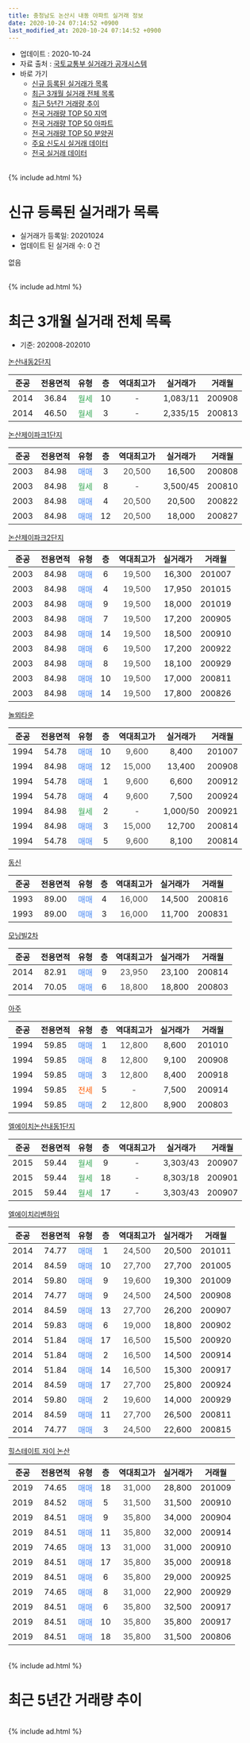 ```yaml
---
title: 충청남도 논산시 내동 아파트 실거래 정보
date: 2020-10-24 07:14:52 +0900
last_modified_at: 2020-10-24 07:14:52 +0900
---
```


* 업데이트 : 2020-10-24
* 자료 출처 : [국토교통부 실거래가 공개시스템](http://rt.molit.go.kr)
* 바로 가기
    * [신규 등록된 실거래가 목록](#신규-등록된-실거래가-목록)
    * [최근 3개월 실거래 전체 목록](#최근-3개월-실거래-전체-목록)
    * [최근 5년간 거래량 추이](#최근-5년간-거래량-추이)
    * [전국 거래량 TOP 50 지역](https://inasie.github.io/apt-trade-info/최근-3개월-전국에서-가장-거래가-많이-발생한-지역)
    * [전국 거래량 TOP 50 아파트](https://inasie.github.io/apt-trade-info/최근-3개월-전국에서-가장-거래가-많이-발생한-아파트)
    * [전국 거래량 TOP 50 분양권](https://inasie.github.io/apt-trade-info/최근-3개월-전국에서-가장-거래가-많이-발생한-분양권)
    * [주요 신도시 실거래 데이터](https://inasie.github.io/apt-trade-info/주요-신도시)
    * [전국 실거래 데이터](https://inasie.github.io/apt-trade-info/전국)
<br>
{% include ad.html %}
<br>

# 신규 등록된 실거래가 목록
* 실거래가 등록일: 20201024
* 업데이트 된 실거래 수: 0 건

없음

<br>
{% include ad.html %}
<br>

# 최근 3개월 실거래 전체 목록
* 기준: 202008-202010


[논산내동2단지](https://search.naver.com/search.naver?query=%EC%B6%A9%EC%B2%AD%EB%82%A8%EB%8F%84+%EB%85%BC%EC%82%B0%EC%8B%9C+%EB%82%B4%EB%8F%99+%EB%85%BC%EC%82%B0%EB%82%B4%EB%8F%992%EB%8B%A8%EC%A7%80)

|준공|전용면적|유형|층|역대최고가|실거래가|거래월|
|:---:|:---:|:---:|:---:|:---:|:---:|:---:|
|2014|36.84|<span style="color:#34a853">월세</span>|10|<span style="color:#444444">-</span>|1,083/11|200908|
|2014|46.50|<span style="color:#34a853">월세</span>|3|<span style="color:#444444">-</span>|2,335/15|200813|

[논산제이파크1단지](https://search.naver.com/search.naver?query=%EC%B6%A9%EC%B2%AD%EB%82%A8%EB%8F%84+%EB%85%BC%EC%82%B0%EC%8B%9C+%EB%82%B4%EB%8F%99+%EB%85%BC%EC%82%B0%EC%A0%9C%EC%9D%B4%ED%8C%8C%ED%81%AC1%EB%8B%A8%EC%A7%80)

|준공|전용면적|유형|층|역대최고가|실거래가|거래월|
|:---:|:---:|:---:|:---:|:---:|:---:|:---:|
|2003|84.98|<span style="color:#4285f3">매매</span>|3|<span style="color:#444444">20,500</span>|16,500|200808|
|2003|84.98|<span style="color:#34a853">월세</span>|8|<span style="color:#444444">-</span>|3,500/45|200810|
|2003|84.98|<span style="color:#4285f3">매매</span>|4|<span style="color:#444444">20,500</span>|20,500|200822|
|2003|84.98|<span style="color:#4285f3">매매</span>|12|<span style="color:#444444">20,500</span>|18,000|200827|

[논산제이파크2단지](https://search.naver.com/search.naver?query=%EC%B6%A9%EC%B2%AD%EB%82%A8%EB%8F%84+%EB%85%BC%EC%82%B0%EC%8B%9C+%EB%82%B4%EB%8F%99+%EB%85%BC%EC%82%B0%EC%A0%9C%EC%9D%B4%ED%8C%8C%ED%81%AC2%EB%8B%A8%EC%A7%80)

|준공|전용면적|유형|층|역대최고가|실거래가|거래월|
|:---:|:---:|:---:|:---:|:---:|:---:|:---:|
|2003|84.98|<span style="color:#4285f3">매매</span>|6|<span style="color:#444444">19,500</span>|16,300|201007|
|2003|84.98|<span style="color:#4285f3">매매</span>|4|<span style="color:#444444">19,500</span>|17,950|201015|
|2003|84.98|<span style="color:#4285f3">매매</span>|9|<span style="color:#444444">19,500</span>|18,000|201019|
|2003|84.98|<span style="color:#4285f3">매매</span>|7|<span style="color:#444444">19,500</span>|17,200|200905|
|2003|84.98|<span style="color:#4285f3">매매</span>|14|<span style="color:#444444">19,500</span>|18,500|200910|
|2003|84.98|<span style="color:#4285f3">매매</span>|6|<span style="color:#444444">19,500</span>|17,200|200922|
|2003|84.98|<span style="color:#4285f3">매매</span>|8|<span style="color:#444444">19,500</span>|18,100|200929|
|2003|84.98|<span style="color:#4285f3">매매</span>|10|<span style="color:#444444">19,500</span>|17,000|200811|
|2003|84.98|<span style="color:#4285f3">매매</span>|14|<span style="color:#444444">19,500</span>|17,800|200826|

[놀뫼타운](https://search.naver.com/search.naver?query=%EC%B6%A9%EC%B2%AD%EB%82%A8%EB%8F%84+%EB%85%BC%EC%82%B0%EC%8B%9C+%EB%82%B4%EB%8F%99+%EB%86%80%EB%AB%BC%ED%83%80%EC%9A%B4)

|준공|전용면적|유형|층|역대최고가|실거래가|거래월|
|:---:|:---:|:---:|:---:|:---:|:---:|:---:|
|1994|54.78|<span style="color:#4285f3">매매</span>|10|<span style="color:#444444">9,600</span>|8,400|201007|
|1994|84.98|<span style="color:#4285f3">매매</span>|12|<span style="color:#444444">15,000</span>|13,400|200908|
|1994|54.78|<span style="color:#4285f3">매매</span>|1|<span style="color:#444444">9,600</span>|6,600|200912|
|1994|54.78|<span style="color:#4285f3">매매</span>|4|<span style="color:#444444">9,600</span>|7,500|200924|
|1994|84.98|<span style="color:#34a853">월세</span>|2|<span style="color:#444444">-</span>|1,000/50|200921|
|1994|84.98|<span style="color:#4285f3">매매</span>|3|<span style="color:#444444">15,000</span>|12,700|200814|
|1994|54.78|<span style="color:#4285f3">매매</span>|5|<span style="color:#444444">9,600</span>|8,100|200814|

[동신](https://search.naver.com/search.naver?query=%EC%B6%A9%EC%B2%AD%EB%82%A8%EB%8F%84+%EB%85%BC%EC%82%B0%EC%8B%9C+%EB%82%B4%EB%8F%99+%EB%8F%99%EC%8B%A0)

|준공|전용면적|유형|층|역대최고가|실거래가|거래월|
|:---:|:---:|:---:|:---:|:---:|:---:|:---:|
|1993|89.00|<span style="color:#4285f3">매매</span>|4|<span style="color:#444444">16,000</span>|14,500|200816|
|1993|89.00|<span style="color:#4285f3">매매</span>|3|<span style="color:#444444">16,000</span>|11,700|200831|

[모닝빌2차](https://search.naver.com/search.naver?query=%EC%B6%A9%EC%B2%AD%EB%82%A8%EB%8F%84+%EB%85%BC%EC%82%B0%EC%8B%9C+%EB%82%B4%EB%8F%99+%EB%AA%A8%EB%8B%9D%EB%B9%8C2%EC%B0%A8)

|준공|전용면적|유형|층|역대최고가|실거래가|거래월|
|:---:|:---:|:---:|:---:|:---:|:---:|:---:|
|2014|82.91|<span style="color:#4285f3">매매</span>|9|<span style="color:#444444">23,950</span>|23,100|200814|
|2014|70.05|<span style="color:#4285f3">매매</span>|6|<span style="color:#444444">18,800</span>|18,800|200803|

[아주](https://search.naver.com/search.naver?query=%EC%B6%A9%EC%B2%AD%EB%82%A8%EB%8F%84+%EB%85%BC%EC%82%B0%EC%8B%9C+%EB%82%B4%EB%8F%99+%EC%95%84%EC%A3%BC)

|준공|전용면적|유형|층|역대최고가|실거래가|거래월|
|:---:|:---:|:---:|:---:|:---:|:---:|:---:|
|1994|59.85|<span style="color:#4285f3">매매</span>|1|<span style="color:#444444">12,800</span>|8,600|201010|
|1994|59.85|<span style="color:#4285f3">매매</span>|8|<span style="color:#444444">12,800</span>|9,100|200908|
|1994|59.85|<span style="color:#4285f3">매매</span>|3|<span style="color:#444444">12,800</span>|8,400|200918|
|1994|59.85|<span style="color:#ff5a00">전세</span>|5|<span style="color:#444444">-</span>|7,500|200914|
|1994|59.85|<span style="color:#4285f3">매매</span>|2|<span style="color:#444444">12,800</span>|8,900|200803|

[엘에이치논산내동1단지](https://search.naver.com/search.naver?query=%EC%B6%A9%EC%B2%AD%EB%82%A8%EB%8F%84+%EB%85%BC%EC%82%B0%EC%8B%9C+%EB%82%B4%EB%8F%99+%EC%97%98%EC%97%90%EC%9D%B4%EC%B9%98%EB%85%BC%EC%82%B0%EB%82%B4%EB%8F%991%EB%8B%A8%EC%A7%80)

|준공|전용면적|유형|층|역대최고가|실거래가|거래월|
|:---:|:---:|:---:|:---:|:---:|:---:|:---:|
|2015|59.44|<span style="color:#34a853">월세</span>|9|<span style="color:#444444">-</span>|3,303/43|200907|
|2015|59.44|<span style="color:#34a853">월세</span>|18|<span style="color:#444444">-</span>|8,303/18|200901|
|2015|59.44|<span style="color:#34a853">월세</span>|17|<span style="color:#444444">-</span>|3,303/43|200907|

[엘에이치리벤하임](https://search.naver.com/search.naver?query=%EC%B6%A9%EC%B2%AD%EB%82%A8%EB%8F%84+%EB%85%BC%EC%82%B0%EC%8B%9C+%EB%82%B4%EB%8F%99+%EC%97%98%EC%97%90%EC%9D%B4%EC%B9%98%EB%A6%AC%EB%B2%A4%ED%95%98%EC%9E%84)

|준공|전용면적|유형|층|역대최고가|실거래가|거래월|
|:---:|:---:|:---:|:---:|:---:|:---:|:---:|
|2014|74.77|<span style="color:#4285f3">매매</span>|1|<span style="color:#444444">24,500</span>|20,500|201011|
|2014|84.59|<span style="color:#4285f3">매매</span>|10|<span style="color:#444444">27,700</span>|27,700|201005|
|2014|59.80|<span style="color:#4285f3">매매</span>|9|<span style="color:#444444">19,600</span>|19,300|201009|
|2014|74.77|<span style="color:#4285f3">매매</span>|9|<span style="color:#444444">24,500</span>|24,500|200908|
|2014|84.59|<span style="color:#4285f3">매매</span>|13|<span style="color:#444444">27,700</span>|26,200|200907|
|2014|59.83|<span style="color:#4285f3">매매</span>|6|<span style="color:#444444">19,000</span>|18,800|200902|
|2014|51.84|<span style="color:#4285f3">매매</span>|17|<span style="color:#444444">16,500</span>|15,500|200920|
|2014|51.84|<span style="color:#4285f3">매매</span>|2|<span style="color:#444444">16,500</span>|14,500|200914|
|2014|51.84|<span style="color:#4285f3">매매</span>|14|<span style="color:#444444">16,500</span>|15,300|200917|
|2014|84.59|<span style="color:#4285f3">매매</span>|17|<span style="color:#444444">27,700</span>|25,800|200924|
|2014|59.80|<span style="color:#4285f3">매매</span>|2|<span style="color:#444444">19,600</span>|14,000|200929|
|2014|84.59|<span style="color:#4285f3">매매</span>|11|<span style="color:#444444">27,700</span>|26,500|200811|
|2014|74.77|<span style="color:#4285f3">매매</span>|3|<span style="color:#444444">24,500</span>|22,600|200815|


<script async src="//pagead2.googlesyndication.com/pagead/js/adsbygoogle.js"></script>
<!-- 기본 -->
<ins class="adsbygoogle"
     style="display:block"
     data-ad-client="ca-pub-2446590836940007"
     data-ad-slot="1659523306"
     data-ad-format="auto"
     data-full-width-responsive="true"></ins>
<script>
(adsbygoogle = window.adsbygoogle || []).push({});
</script>


[힐스테이트 자이 논산](https://search.naver.com/search.naver?query=%EC%B6%A9%EC%B2%AD%EB%82%A8%EB%8F%84+%EB%85%BC%EC%82%B0%EC%8B%9C+%EB%82%B4%EB%8F%99+%ED%9E%90%EC%8A%A4%ED%85%8C%EC%9D%B4%ED%8A%B8+%EC%9E%90%EC%9D%B4+%EB%85%BC%EC%82%B0)

|준공|전용면적|유형|층|역대최고가|실거래가|거래월|
|:---:|:---:|:---:|:---:|:---:|:---:|:---:|
|2019|74.65|<span style="color:#4285f3">매매</span>|18|<span style="color:#444444">31,000</span>|28,800|201009|
|2019|84.52|<span style="color:#4285f3">매매</span>|5|<span style="color:#444444">31,500</span>|31,500|200910|
|2019|84.51|<span style="color:#4285f3">매매</span>|9|<span style="color:#444444">35,800</span>|34,000|200904|
|2019|84.51|<span style="color:#4285f3">매매</span>|11|<span style="color:#444444">35,800</span>|32,000|200914|
|2019|74.65|<span style="color:#4285f3">매매</span>|13|<span style="color:#444444">31,000</span>|31,000|200910|
|2019|84.51|<span style="color:#4285f3">매매</span>|17|<span style="color:#444444">35,800</span>|35,000|200918|
|2019|84.51|<span style="color:#4285f3">매매</span>|6|<span style="color:#444444">35,800</span>|29,000|200925|
|2019|74.65|<span style="color:#4285f3">매매</span>|8|<span style="color:#444444">31,000</span>|22,900|200929|
|2019|84.51|<span style="color:#4285f3">매매</span>|6|<span style="color:#444444">35,800</span>|32,500|200917|
|2019|84.51|<span style="color:#4285f3">매매</span>|10|<span style="color:#444444">35,800</span>|35,800|200917|
|2019|84.51|<span style="color:#4285f3">매매</span>|18|<span style="color:#444444">35,800</span>|31,500|200806|


<br>
{% include ad.html %}
<br>

# 최근 5년간 거래량 추이


<div style="width:100%;">
    <canvas id="deal_progress" height="200"></canvas>
</div>

<script>
new Chart(document.getElementById("deal_progress"), {
    type: 'line',
    data: {
        labels: ['201510','201511','201512','201601','201602','201603','201604','201605','201606','201607','201608','201609','201610','201611','201612','201701','201702','201703','201704','201705','201706','201707','201708','201709','201710','201711','201712','201801','201802','201803','201804','201805','201806','201807','201808','201809','201810','201811','201812','201901','201902','201903','201904','201905','201906','201907','201908','201909','201910','201911','201912','202001','202002','202003','202004','202005','202006','202007','202008','202009','202010'],
        datasets: [{
            label: '매매',
            pointRadius: 1,
            data: [14, 14, 14, 12, 10, 9, 11, 10, 14, 7, 12, 24, 20, 22, 18, 9, 21, 15, 16, 20, 14, 24, 17, 8, 10, 14, 8, 139, 32, 25, 40, 26, 25, 25, 19, 40, 29, 40, 46, 54, 34, 38, 21, 16, 17, 15, 21, 20, 17, 11, 14, 16, 23, 14, 20, 18, 34, 51, 15, 26, 9],
            borderColor: "rgba(255, 201, 14, 1)",
            backgroundColor: "rgba(255, 201, 14, 0.5)",
            fill: false,
            lineTension: 0
        },{
            label: '전월세',
            pointRadius: 1,
            data: [11, 30, 16, 11, 10, 4, 12, 13, 3, 7, 4, 7, 10, 7, 17, 13, 9, 12, 3, 10, 9, 8, 9, 5, 4, 3, 7, 20, 9, 5, 9, 25, 12, 9, 7, 1, 6, 9, 12, 20, 26, 21, 13, 14, 19, 7, 5, 7, 9, 8, 5, 83, 11, 9, 10, 16, 7, 8, 2, 6, 0],
            borderColor: "rgba(0, 141, 185, 1)",
            backgroundColor: "rgba(0, 141, 185, 0.5)",
            fill: false,
            lineTension: 0
        }
        ]
    },
    options: {
        responsive: true,
        title: {
            display: false
        },
        tooltips: {
            mode: 'index',
            intersect: false
        },
        hover: {
            mode: 'nearest',
            intersect: true
        },
        scales: {
            xAxes: [{
                display: true,
                scaleLabel: {
                    display: true,
                    labelString: '년/월'
                }
            }],
            yAxes: [{
                display: true,
                ticks: {
                    suggestedMin: 0,
                },
                scaleLabel: {
                    display: true,
                    labelString: '실거래 수'
                }
            }]
        }
    }
});

</script>


<br>
{% include ad.html %}
<br>

